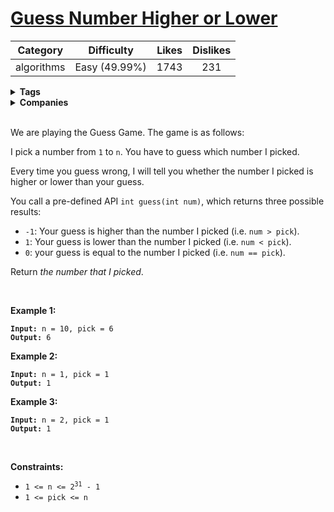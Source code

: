 # [Guess Number Higher or Lower](https://leetcode.com/problems/guess-number-higher-or-lower/description/)

| Category | Difficulty | Likes | Dislikes |
| :------: | :--------: | :---: | :------: |
| algorithms | Easy (49.99%) | 1743 | 231 |

<details>
  <summary><strong>Tags</strong></summary>

  [binary-search](https://leetcode.com/tag/binary-search)

</details>

<details>
  <summary><strong>Companies</strong></summary>

  google

</details>
<br />
<p>We are playing the Guess Game. The game is as follows:</p>

<p>I pick a number from <code>1</code> to <code>n</code>. You have to guess which number I picked.</p>

<p>Every time you guess wrong, I will tell you whether the number I picked is higher or lower than your guess.</p>

<p>You call a pre-defined API <code>int guess(int num)</code>, which returns three possible results:</p>

<ul>
  <li><code>-1</code>: Your guess is higher than the number I picked (i.e. <code>num &gt; pick</code>).</li>
  <li><code>1</code>: Your guess is lower than the number I picked (i.e. <code>num &lt; pick</code>).</li>
  <li><code>0</code>: your guess is equal to the number I picked (i.e. <code>num == pick</code>).</li>
</ul>

<p>Return <em>the number that I picked</em>.</p>

<p>&nbsp;</p>
<p><strong class="example">Example 1:</strong></p>

<pre><code><strong>Input:</strong> n = 10, pick = 6
<strong>Output:</strong> 6</code></pre>

<p><strong class="example">Example 2:</strong></p>

<pre><code><strong>Input:</strong> n = 1, pick = 1
<strong>Output:</strong> 1</code></pre>

<p><strong class="example">Example 3:</strong></p>

<pre><code><strong>Input:</strong> n = 2, pick = 1
<strong>Output:</strong> 1</code></pre>

<p>&nbsp;</p>
<p><strong>Constraints:</strong></p>

<ul>
  <li><code>1 &lt;= n &lt;= 2<sup>31</sup> - 1</code></li>
  <li><code>1 &lt;= pick &lt;= n</code></li>
</ul>


